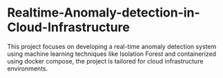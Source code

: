 # Realtime-Anomaly-detection-in-Cloud-Infrastructure
This project focuses on developing a real-time anomaly detection system using machine learning techniques like Isolation Forest and containerized using docker compose, the project is tailored for cloud infrastructure environments. 
